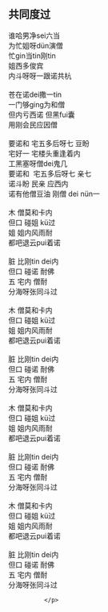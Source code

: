 共同度过
---
<p>
			    谁哈男净sei六当<br>
为忙姐呀dün演僧<br>
忙gin当tin刚tin<br>
姐西多俊宾<br>
内斗呀呀一跟诺共杭<br>
&nbsp;<br>
苍在诺dei撒一tin<br>
一门够ging为和僧<br>
但内亏西诺 但黑fui囊<br>
用刚会民应因僧<br>
&nbsp;<br>
要诺和 宅五多后呀七 豆盼<br>
宅好一 宅楼头重逢着内<br>
工黑塞呀僧dei鬼几<br>
要诺和 &nbsp;宅五多后呀七 亲七<br>
诺斗盼 民亲 应西内<br>
诺有他僧豆油 刚僧 dei nün一<br>
&nbsp;<br>
木 僧莫和卡内<br>
但口 碰姐 kü过<br>
姐 姐内风雨耐<br>
都吧退云pui着诺<br>
&nbsp;<br>
脏 比刚tin dei内<br>
但口 碰诺 耐佛<br>
五 宅内 僧耐<br>
分海呀张同斗过<br>
&nbsp;<br>
木 僧莫和卡内<br>
但口 碰姐 kü过<br>
姐 姐内风雨耐<br>
都吧退云pui着诺<br>
&nbsp;<br>
脏 比刚tin dei内<br>
但口 碰诺 耐佛<br>
五 宅内 僧耐<br>
分海呀张同斗过<br>
&nbsp;<br>
木 僧莫和卡内<br>
但口 碰姐 kü过<br>
姐 姐内风雨耐<br>
都吧退云pui着诺<br>
&nbsp;<br>
脏 比刚tin dei内<br>
但口 碰诺 耐佛<br>
五 宅内 僧耐<br>
分海呀张同斗过<br>
&nbsp;<br>
木 僧莫和卡内<br>
但口 碰姐 kü过<br>
姐 姐内风雨耐<br>
都吧退云pui着诺<br>
&nbsp;<br>
脏 比刚tin dei内<br>
但口 碰诺 耐佛<br>
五 宅内 僧耐<br>
分海呀张同斗过<br>

			  </p>